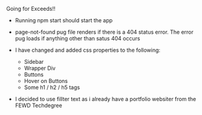 Going for Exceeds!!

- Running npm start should start the app

- page-not-found pug file renders if there is a 404 status error. The error pug loads if anything other than satus 404 occurs

- I have changed and added css properties to the following:
    - Sidebar
    - Wrapper Div
    - Buttons
    - Hover on Buttons
    - Some h1 / h2 / h5 tags

- I decided to use fillter text as i already have a portfolio websiter from the FEWD Techdegree